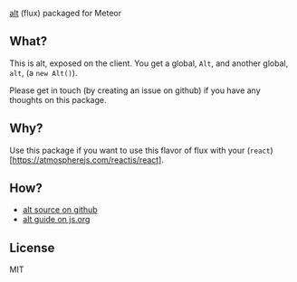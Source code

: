[alt](https://github.com/goatslacker/alt) (flux) packaged for Meteor

## What?
This is alt, exposed on the client.  You get a global, `Alt`, and another global, `alt`, (a `new Alt()`).

Please get in touch (by creating an issue on github) if you have any thoughts on this package.

## Why?
Use this package if you want to use this flavor of flux with your (`react`)[https://atmospherejs.com/reactjs/react].

## How?
* [alt source on github](https://github.com/goatslacker/alt)
* [alt guide on js.org](http://alt.js.org/)

## License
MIT

